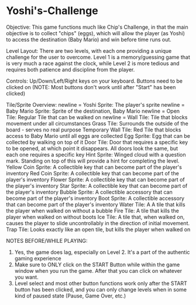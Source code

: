 # Yoshi's-Challenge
  
  Objective: This game functions much like Chip's Challenge, in that the main objective is to collect "chips" (eggs), which will allow
  the player (as Yoshi) to access the destination (Baby Mario) and win before time runs out. 
  
  Level Layout: There are two levels, with each one providing a unique challenge for the user to overcome. Level 1 is a memory/guessing
  game that is very much a race against the clock, while Level 2 is more tedious and requires both patience and discipline from the
  player.
  
  Controls: Up/Down/Left/Right keys on your keyboard. Buttons need to be clicked on (NOTE: Most buttons don't work until after "Start"
  has been clicked)
  
  Tile/Sprite Overview:
newline =  Yoshi Sprite: The player's sprite
newline =  Baby Mario Sprite: Sprite of the destination, Baby Mario
newline =  Open Tile: Regular Tile that can be walked on
newline =  Wall Tile: Tile that blocks movement under all circumstances
  Grass Tile: Surrounds the outside of the board - serves no real purpose
  Temporary Wall Tile: Red Tile that blocks access to Baby Mario until all eggs are collected
  Egg Sprite: Egg that can be collected by walking on top of it 
  Door Tile: Door that requires a specific key to be opened, at which point it disappears. All doors look the same, but each one
  requires a specific key
  Hint Sprite: Winged cloud with a question mark. Standing on top of this will provide a hint for completing the level.
  Yellow Coin Sprite: A collectible key that can become part of the player's inventory
  Red Coin Sprite: A collectible key that can become part of the player's inventory
  Flower Sprite: A collectible key that can become part of the player's inventory
  Star Sprite: A collectible key that can become part of the player's inventory
  Bubble Sprite: A collectible accessory that can become part of the player's inventory
  Boot Sprite: A collectible accessory that can become part of the player's inventory
  Water Tile: A A tile that kills the player when walked on without a bubble
  Fire Tile: A tile that kills the player when walked on without boots
  Ice Tile: A tile that, when walked on, causes the player to slide uncontrollably in the direction of initial movement.
  Trap Tile: Looks exactly like an open tile, but kills the player when walked on
  
  NOTES BEFORE/WHILE PLAYING:
  1) Yes, the game does lag, especially on Level 2. It's a part of the authentic gaming experience
  2) Make sure to ONLY click on the START Button while within the game window when you run the game. After that you can click on
  whatever you want.
  3) Level select and most other button functions work only after the START button has been clicked, and you can only change levels
  when in some kind of paused state (Pause, Game Over, etc.)
